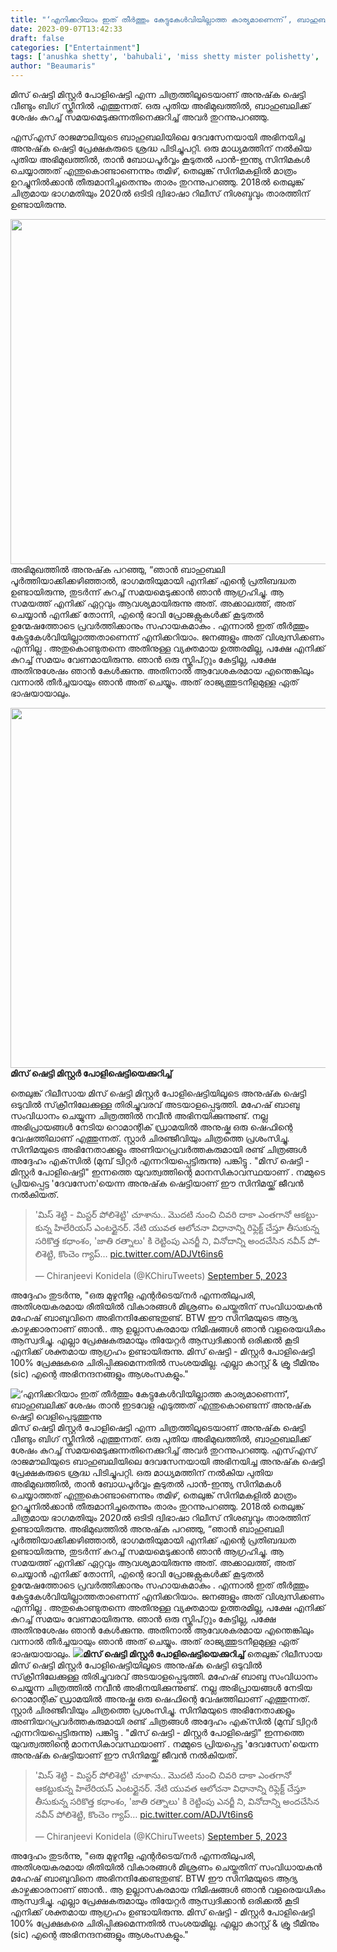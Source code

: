 ```yaml
---
title: "‘എനിക്കറിയാം ഇത് തീർത്തും കേട്ടുകേൾവിയില്ലാത്ത കാര്യമാണെന്ന്’, ബാഹുബലിക്ക് ശേഷം താൻ ഇടവേള എടുത്തത് എന്തുകൊണ്ടെന്ന് അനുഷ്‌ക ഷെട്ടി വെളിപ്പെടുത്തുന്നു"
date: 2023-09-07T13:42:33
draft: false
categories: ["Entertainment"]
tags: ['anushka shetty', 'bahubali', 'miss shetty mister polishetty', 'miss shetty mr polishetty']
author: "Beaumaris"
---
```


മിസ് ഷെട്ടി മിസ്റ്റർ പോളിഷെട്ടി എന്ന ചിത്രത്തിലൂടെയാണ് അനുഷ്‌ക ഷെട്ടി വീണ്ടും ബിഗ് സ്ക്രീനിൽ എത്തുന്നത്. ഒരു പുതിയ അഭിമുഖത്തിൽ, ബാഹുബലിക്ക് ശേഷം കുറച്ച് സമയമെടുക്കുന്നതിനെക്കുറിച്ച് അവർ തുറന്നുപറഞ്ഞു.

എസ്എസ് രാജമൗലിയുടെ ബാഹുബലിയിലെ ദേവസേനയായി അഭിനയിച്ച അനുഷ്‌ക ഷെട്ടി പ്രേക്ഷകരുടെ ശ്രദ്ധ പിടിച്ചുപറ്റി. ഒരു മാധ്യമത്തിന് നൽകിയ പുതിയ അഭിമുഖത്തിൽ, താൻ ബോധപൂർവ്വം കൂടുതൽ പാൻ-ഇന്ത്യ സിനിമകൾ ചെയ്യാത്തത് എന്തുകൊണ്ടാണെന്നും തമിഴ്, തെലുങ്ക് സിനിമകളിൽ മാത്രം ഉറച്ചുനിൽക്കാൻ തീരുമാനിച്ചതെന്നും താരം തുറന്നുപറഞ്ഞു. 2018ൽ തെലുങ്ക് ചിത്രമായ ഭാഗമതിയും 2020ൽ ഒടിടി ദ്വിഭാഷാ റിലീസ് നിശബ്ദവും താരത്തിന് ഉണ്ടായിരുന്നു.

<img class="size-full wp-image-418247 aligncenter" src="https://cdn.boolokam.com/articles/2023/09/ffqqqq.webp" alt="" width="550" height="552" />അഭിമുഖത്തിൽ അനുഷ്‌ക പറഞ്ഞു, “ഞാൻ ബാഹുബലി പൂർത്തിയാക്കിക്കഴിഞ്ഞാൽ, ഭാഗമതിയുമായി എനിക്ക് എന്റെ പ്രതിബദ്ധത ഉണ്ടായിരുന്നു, തുടർന്ന് കുറച്ച് സമയമെടുക്കാൻ ഞാൻ ആഗ്രഹിച്ചു. ആ സമയത്ത് എനിക്ക് ഏറ്റവും ആവശ്യമായിരുന്നു അത്. അക്കാലത്ത്, അത് ചെയ്യാൻ എനിക്ക് തോന്നി, എന്റെ ഭാവി പ്രോജക്റ്റുകൾക്ക് കൂടുതൽ ഉന്മേഷത്തോടെ പ്രവർത്തിക്കാനും സഹായകമാകും . എന്നാൽ ഇത് തീർത്തും കേട്ടുകേൾവിയില്ലാത്തതാണെന്ന് എനിക്കറിയാം. ജനങ്ങളും അത് വിശ്വസിക്കണം എന്നില്ല . അതുകൊണ്ടുതന്നെ അതിനുള്ള വ്യക്തമായ ഉത്തരമില്ല, പക്ഷേ എനിക്ക് കുറച്ച് സമയം വേണമായിരുന്നു. ഞാൻ ഒരു സ്ക്രിപ്റ്റും കേട്ടില്ല, പക്ഷേ അതിനുശേഷം ഞാൻ കേൾക്കുന്നു. അതിനാൽ ആവേശകരമായ എന്തെങ്കിലും വന്നാൽ തീർച്ചയായും ഞാൻ അത് ചെയ്യും. അത് രാജ്യത്തുടനീളമുള്ള ഏത് ഭാഷയായാലും.

<strong><img class="alignnone size-full wp-image-418248" src="https://cdn.boolokam.com/articles/2023/09/ffqgggg.jpg" alt="" width="1024" height="576" />മിസ് ഷെട്ടി മിസ്റ്റർ പോളിഷെട്ടിയെക്കുറിച്ച്</strong>

തെലുങ്ക് റിലീസായ മിസ് ഷെട്ടി മിസ്റ്റർ പോളിഷെട്ടിയിലൂടെ അനുഷ്‌ക ഷെട്ടി ഒടുവിൽ സ്‌ക്രീനിലേക്കുള്ള തിരിച്ചുവരവ് അടയാളപ്പെടുത്തി. മഹേഷ് ബാബു സംവിധാനം ചെയ്യുന്ന ചിത്രത്തിൽ നവീൻ അഭിനയിക്കുന്നുണ്ട്. നല്ല അഭിപ്രായങ്ങൾ നേടിയ റൊമാന്റിക് ഡ്രാമയിൽ അനുഷ്ക ഒരു ഷെഫിന്റെ വേഷത്തിലാണ് എത്തുന്നത്. സ്റ്റാർ ചിരഞ്ജീവിയും ചിത്രത്തെ പ്രശംസിച്ചു. സിനിമയുടെ അഭിനേതാക്കളും അണിയറപ്രവർത്തകരുമായി രണ്ട് ചിത്രങ്ങൾ അദ്ദേഹം എക്‌സിൽ (മുമ്പ് ട്വിറ്റർ എന്നറിയപ്പെട്ടിരുന്നു) പങ്കിട്ടു . "മിസ് ഷെട്ടി - മിസ്റ്റർ പോളിഷെട്ടി" ഇന്നത്തെ യുവത്വത്തിന്റെ മാനസികാവസ്ഥയാണ് . നമ്മുടെ പ്രിയപ്പെട്ട 'ദേവസേന'യെന്ന അനുഷ്‌ക ഷെട്ടിയാണ് ഈ സിനിമയ്ക്ക് ജീവൻ നൽകിയത്.
<blockquote class="twitter-tweet">
<p dir="ltr" lang="te">'మిస్ శెట్టి - మిస్టర్ పోలిశెట్టి' చూశాను.. మొదటి నుంచి చివరి దాకా ఎంతగానో ఆకట్టుకున్న హిలేరియస్ ఎంటర్టైనర్. నేటి యువత ఆలోచనా విధానాన్ని రిఫ్లెక్ట్ చేస్తూ తీసుకున్న సరికొత్త కధాంశం, 'జాతి రత్నాలు' కి రెట్టింపు ఎనర్జీ ని, వినోదాన్ని అందచేసిన నవీన్ పోలిశెట్టి, కొంచెం గ్యాప్… <a href="https://t.co/ADJVt6ins6">pic.twitter.com/ADJVt6ins6</a></p>
— Chiranjeevi Konidela (@KChiruTweets) <a href="https://twitter.com/KChiruTweets/status/1698963282046890303?ref_src=twsrc%5Etfw">September 5, 2023</a></blockquote>
<script async src="https://platform.twitter.com/widgets.js" charset="utf-8"></script>

അദ്ദേഹം തുടർന്നു, "ഒരു മുഴുനീള എന്റർടെയ്‌നർ എന്നതിലുപരി, അതിശയകരമായ രീതിയിൽ വികാരങ്ങൾ മിശ്രണം ചെയ്തതിന് സംവിധായകൻ മഹേഷ് ബാബുവിനെ അഭിനന്ദിക്കേണ്ടതുണ്ട്. BTW ഈ സിനിമയുടെ ആദ്യ കാഴ്ചക്കാരനാണ് ഞാൻ.. ആ ഉല്ലാസകരമായ നിമിഷങ്ങൾ ഞാൻ വളരെയധികം ആസ്വദിച്ചു. എല്ലാ പ്രേക്ഷകരുമായും തിയേറ്റർ ആസ്വദിക്കാൻ ഒരിക്കൽ കൂടി എനിക്ക് ശക്തമായ ആഗ്രഹം ഉണ്ടായിരുന്നു. മിസ് ഷെട്ടി - മിസ്റ്റർ പോളിഷെട്ടി 100% പ്രേക്ഷകരെ ചിരിപ്പിക്കുമെന്നതിൽ സംശയമില്ല. എല്ലാ കാസ്റ്റ് &amp; ക്രൂ ടീമിനും (sic) എന്റെ അഭിനന്ദനങ്ങളും ആശംസകളും."


![‘എനിക്കറിയാം ഇത് തീർത്തും കേട്ടുകേൾവിയില്ലാത്ത കാര്യമാണെന്ന്’, ബാഹുബലിക്ക് ശേഷം താൻ ഇടവേള എടുത്തത് എന്തുകൊണ്ടെന്ന് അനുഷ്‌ക ഷെട്ടി വെളിപ്പെടുത്തുന്നു](https://cdn.boolokam.com/articles/2023/09/ffqqqq.webp)മിസ് ഷെട്ടി മിസ്റ്റർ പോളിഷെട്ടി എന്ന ചിത്രത്തിലൂടെയാണ് അനുഷ്‌ക ഷെട്ടി വീണ്ടും ബിഗ് സ്ക്രീനിൽ എത്തുന്നത്. ഒരു പുതിയ അഭിമുഖത്തിൽ, ബാഹുബലിക്ക് ശേഷം കുറച്ച് സമയമെടുക്കുന്നതിനെക്കുറിച്ച് അവർ തുറന്നുപറഞ്ഞു. എസ്എസ് രാജമൗലിയുടെ ബാഹുബലിയിലെ ദേവസേനയായി അഭിനയിച്ച അനുഷ്‌ക ഷെട്ടി പ്രേക്ഷകരുടെ ശ്രദ്ധ പിടിച്ചുപറ്റി. ഒരു മാധ്യമത്തിന് നൽകിയ പുതിയ അഭിമുഖത്തിൽ, താൻ ബോധപൂർവ്വം കൂടുതൽ പാൻ-ഇന്ത്യ സിനിമകൾ ചെയ്യാത്തത് എന്തുകൊണ്ടാണെന്നും തമിഴ്, തെലുങ്ക് സിനിമകളിൽ മാത്രം ഉറച്ചുനിൽക്കാൻ തീരുമാനിച്ചതെന്നും താരം തുറന്നുപറഞ്ഞു. 2018ൽ തെലുങ്ക് ചിത്രമായ ഭാഗമതിയും 2020ൽ ഒടിടി ദ്വിഭാഷാ റിലീസ് നിശബ്ദവും താരത്തിന് ഉണ്ടായിരുന്നു. അഭിമുഖത്തിൽ അനുഷ്‌ക പറഞ്ഞു, “ഞാൻ ബാഹുബലി പൂർത്തിയാക്കിക്കഴിഞ്ഞാൽ, ഭാഗമതിയുമായി എനിക്ക് എന്റെ പ്രതിബദ്ധത ഉണ്ടായിരുന്നു, തുടർന്ന് കുറച്ച് സമയമെടുക്കാൻ ഞാൻ ആഗ്രഹിച്ചു. ആ സമയത്ത് എനിക്ക് ഏറ്റവും ആവശ്യമായിരുന്നു അത്. അക്കാലത്ത്, അത് ചെയ്യാൻ എനിക്ക് തോന്നി, എന്റെ ഭാവി പ്രോജക്റ്റുകൾക്ക് കൂടുതൽ ഉന്മേഷത്തോടെ പ്രവർത്തിക്കാനും സഹായകമാകും . എന്നാൽ ഇത് തീർത്തും കേട്ടുകേൾവിയില്ലാത്തതാണെന്ന് എനിക്കറിയാം. ജനങ്ങളും അത് വിശ്വസിക്കണം എന്നില്ല . അതുകൊണ്ടുതന്നെ അതിനുള്ള വ്യക്തമായ ഉത്തരമില്ല, പക്ഷേ എനിക്ക് കുറച്ച് സമയം വേണമായിരുന്നു. ഞാൻ ഒരു സ്ക്രിപ്റ്റും കേട്ടില്ല, പക്ഷേ അതിനുശേഷം ഞാൻ കേൾക്കുന്നു. അതിനാൽ ആവേശകരമായ എന്തെങ്കിലും വന്നാൽ തീർച്ചയായും ഞാൻ അത് ചെയ്യും. അത് രാജ്യത്തുടനീളമുള്ള ഏത് ഭാഷയായാലും. **![](https://cdn.boolokam.com/articles/2023/09/ffqgggg.jpg)മിസ് ഷെട്ടി മിസ്റ്റർ പോളിഷെട്ടിയെക്കുറിച്ച്** തെലുങ്ക് റിലീസായ മിസ് ഷെട്ടി മിസ്റ്റർ പോളിഷെട്ടിയിലൂടെ അനുഷ്‌ക ഷെട്ടി ഒടുവിൽ സ്‌ക്രീനിലേക്കുള്ള തിരിച്ചുവരവ് അടയാളപ്പെടുത്തി. മഹേഷ് ബാബു സംവിധാനം ചെയ്യുന്ന ചിത്രത്തിൽ നവീൻ അഭിനയിക്കുന്നുണ്ട്. നല്ല അഭിപ്രായങ്ങൾ നേടിയ റൊമാന്റിക് ഡ്രാമയിൽ അനുഷ്ക ഒരു ഷെഫിന്റെ വേഷത്തിലാണ് എത്തുന്നത്. സ്റ്റാർ ചിരഞ്ജീവിയും ചിത്രത്തെ പ്രശംസിച്ചു. സിനിമയുടെ അഭിനേതാക്കളും അണിയറപ്രവർത്തകരുമായി രണ്ട് ചിത്രങ്ങൾ അദ്ദേഹം എക്‌സിൽ (മുമ്പ് ട്വിറ്റർ എന്നറിയപ്പെട്ടിരുന്നു) പങ്കിട്ടു . "മിസ് ഷെട്ടി - മിസ്റ്റർ പോളിഷെട്ടി" ഇന്നത്തെ യുവത്വത്തിന്റെ മാനസികാവസ്ഥയാണ് . നമ്മുടെ പ്രിയപ്പെട്ട 'ദേവസേന'യെന്ന അനുഷ്‌ക ഷെട്ടിയാണ് ഈ സിനിമയ്ക്ക് ജീവൻ നൽകിയത്. 

> 'మిస్ శెట్టి - మిస్టర్ పోలిశెట్టి' చూశాను.. మొదటి నుంచి చివరి దాకా ఎంతగానో ఆకట్టుకున్న హిలేరియస్ ఎంటర్టైనర్. నేటి యువత ఆలోచనా విధానాన్ని రిఫ్లెక్ట్ చేస్తూ తీసుకున్న సరికొత్త కధాంశం, 'జాతి రత్నాలు' కి రెట్టింపు ఎనర్జీ ని, వినోదాన్ని అందచేసిన నవీన్ పోలిశెట్టి, కొంచెం గ్యాప్… [pic.twitter.com/ADJVt6ins6](https://t.co/ADJVt6ins6)
> 
> — Chiranjeevi Konidela (@KChiruTweets) [September 5, 2023](https://twitter.com/KChiruTweets/status/1698963282046890303?ref_src=twsrc%5Etfw)

അദ്ദേഹം തുടർന്നു, "ഒരു മുഴുനീള എന്റർടെയ്‌നർ എന്നതിലുപരി, അതിശയകരമായ രീതിയിൽ വികാരങ്ങൾ മിശ്രണം ചെയ്തതിന് സംവിധായകൻ മഹേഷ് ബാബുവിനെ അഭിനന്ദിക്കേണ്ടതുണ്ട്. BTW ഈ സിനിമയുടെ ആദ്യ കാഴ്ചക്കാരനാണ് ഞാൻ.. ആ ഉല്ലാസകരമായ നിമിഷങ്ങൾ ഞാൻ വളരെയധികം ആസ്വദിച്ചു. എല്ലാ പ്രേക്ഷകരുമായും തിയേറ്റർ ആസ്വദിക്കാൻ ഒരിക്കൽ കൂടി എനിക്ക് ശക്തമായ ആഗ്രഹം ഉണ്ടായിരുന്നു. മിസ് ഷെട്ടി - മിസ്റ്റർ പോളിഷെട്ടി 100% പ്രേക്ഷകരെ ചിരിപ്പിക്കുമെന്നതിൽ സംശയമില്ല. എല്ലാ കാസ്റ്റ് & ക്രൂ ടീമിനും (sic) എന്റെ അഭിനന്ദനങ്ങളും ആശംസകളും."
